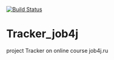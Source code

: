 [![Build Status](https://travis-ci.org/DaniilsLoputevs/Tracker_job4j.svg?branch=master)](https://travis-ci.org/DaniilsLoputevs/Tracker_job4j)

# Tracker_job4j
project Tracker on online course job4j.ru
